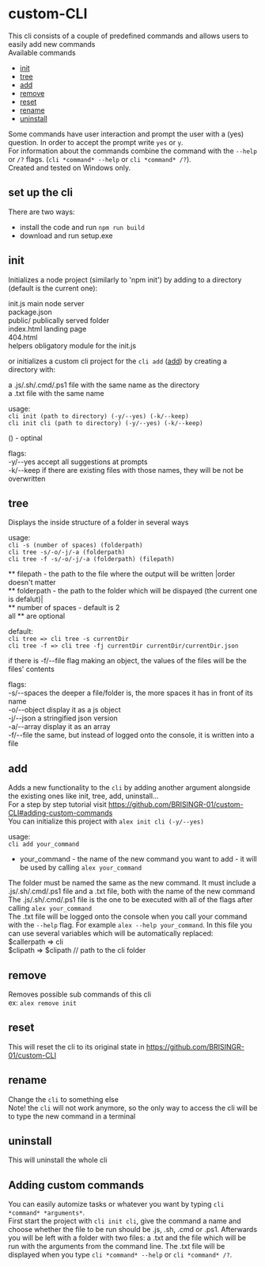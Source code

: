 # custom-CLI

This cli consists of a couple of predefined commands and allows users to easily add new commands  <br>
Available commands<br>
- [init](https://github.com/BRISINGR-01/custom-CLI#init)  <br>
- [tree](https://github.com/BRISINGR-01/custom-CLI#tree)  <br>
- [add](https://github.com/BRISINGR-01/custom-CLI#add)  <br>
- [remove](https://github.com/BRISINGR-01/custom-CLI#remove)  <br>
- [reset](https://github.com/BRISINGR-01/custom-CLI#reset)  <br>
- [rename](https://github.com/BRISINGR-01/custom-CLI#rename)  <br>
- [uninstall](https://github.com/BRISINGR-01/custom-CLI#uninstall)  <br>

Some commands have user interaction and prompt the user with a (yes) question. In order to accept the prompt write `yes` or `y`.  <br>
For information about the commands combine the command with the `--help` or `/?` flags. (`cli *command* --help` or `cli *command* /?`).  <br>
Created and tested on Windows only.  <br>

## set up the cli<br>

 There are two ways:<br>
 - install the code and run `npm run build`  <br>
 - download and run setup.exe<br>

## init<br>

Initializes a node project (similarly to 'npm init') by adding to a directory (default is the current one):  <br>

init.js             main node server  <br>
package.json<br>
public/             publically served folder  <br>
    index.html      landing page<br>
    404.html<br>
helpers             obligatory module for the init.js  <br>


or initializes a custom cli project for the `cli add` ([add](https://github.com/BRISINGR-01/custom-CLI#add)) by creating a directory with:  <br>

a .js/.sh/.cmd/.ps1 file with the same name as the directory  <br>
a .txt file with the same name<br>



usage:<br>
`cli init (path to directory) (-y/--yes) (-k/--keep)`  <br>
`cli init cli (path to directory) (-y/--yes) (-k/--keep)`  <br>

() - optinal<br>

flags:<br>
-y/--yes            accept all suggestions at prompts  <br>
-k/--keep           if there are existing files with those names, they will be not be overwritten  <br>

## tree<br>
Displays the inside structure of a folder in several ways    <br>

usage:  <br>
`cli -s (number of spaces) (folderpath)`    <br>
`cli tree -s/-o/-j/-a (folderpath)`    <br>
`cli tree -f -s/-o/-j/-a (folderpath) (filepath)`    <br>

** filepath - the path to the file where the output will be written                               |order doesn't matter  <br>
** folderpath - the path to the folder which will be dispayed (the current one is defalut)|  <br>
** number of spaces - default is 2  <br>
all ** are optional<br>

default:<br>
`cli tree => cli tree -s currentDir`  <br>
`cli tree -f => cli tree -fj currentDir currentDir/currentDir.json`  <br>

if there is -f/--file flag making an object, the values of the files will be the files' contents  <br>

flags:<br>
-s/--spaces     the deeper a file/folder is, the more spaces it has in front of its name  <br>
-o/--object     display it as a js object  <br>
-j/--json       a stringified json version  <br>
-a/--array      display it as an array  <br>
-f/--file       the same, but instead of logged onto the console, it is written into a file  <br>

## add<br>

Adds a new functionality to the `cli` by adding another argument alongside the existing ones like init, tree, add, uninstall...  <br>
For a step by step tutorial visit <https://github.com/BRISINGR-01/custom-CLI#adding-custom-commands><br>
You can initialize this project with `alex init cli (-y/--yes)`  <br>

usage:<br>
`cli add your_command`<br>

* your_command - the name of the new command you want to add - it will be used by calling `alex your_command`  <br>

The folder must be named the same as the new command. It must include a .js/.sh/.cmd/.ps1 file and a .txt file, both with the name of the new command  <br>
The .js/.sh/.cmd/.ps1 file is the one to be executed with all of the flags after calling `alex your_command`  <br>
The .txt file will be logged onto the console when you call your command with the `--help` flag. For example `alex --help your_command`. In this file you can use several variables which will be automatically replaced:  <br>
$callerpath => cli<br>
$clipath => $clipath // path to the cli folder  <br>


## remove<br>

Removes possible sub commands of this cli  <br>
ex: `alex remove init`  <br>

## reset<br>

This will reset the cli to its original state in <https://github.com/BRISINGR-01/custom-CLI>  <br>

## rename<br>

Change the `cli` to something else  <br>
Note! the `cli` will not work anymore, so the only way to access the cli will be to type the new command in a terminal  <br>

## uninstall<br>

This will uninstall the whole cli  <br>

## Adding custom commands<br>

You can easily automize tasks or whatever you want by typing `cli *command* *arguments*`.<br>
First start the project with `cli init cli`, give the command a name and choose whether the file to be run should be .js, .sh, .cmd or .ps1. Afterwards you will be left with a folder with two files: a .txt and the file which will be run with the arguments from the command line. The .txt file will be displayed when you type `cli *command* --help` or `cli *command* /?`.
